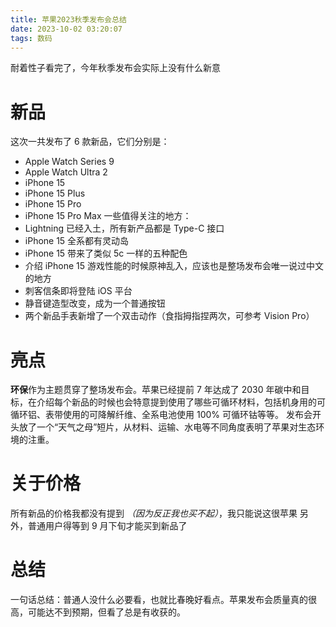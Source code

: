```yaml
---
title: 苹果2023秋季发布会总结
date: 2023-10-02 03:20:07
tags: 数码
---
```

耐着性子看完了，今年秋季发布会实际上没有什么新意

# 新品

这次一共发布了 ​6 款新品，它们分别是：
- Apple Watch Series 9
- Apple Watch Ultra 2
- iPhone 15
- iPhone 15 Plus
- iPhone 15 Pro
- iPhone 15 Pro Max
一些值得关注的地方：
- Lightning 已经入土，所有新产品都是 Type-C 接口
- iPhone 15 全系都有灵动岛
- iPhone 15 带来了类似 5c 一样的五种配色
- 介绍 iPhone 15 游戏性能的时候原神乱入，应该也是整场发布会唯一说过中文的地方
- 刺客信条即将登陆 iOS 平台
- 静音键造型改变，成为一个普通按钮
- 两个新品手表新增了一个双击动作（食指拇指捏两次，可参考 Vision Pro）

# 亮点

**环保**作为主题贯穿了整场发布会。苹果已经提前 7 年达成了 2030 年碳中和目标，在介绍每个新品的时候也会特意提到使用了哪些可循环材料，包括机身用的可循环铝、表带使用的可降解纤维、全系电池使用 100% 可循环钴等等。
发布会开头放了一个“天气之母”短片，从材料、运输、水电等不同角度表明了苹果对生态环境的注重。

# 关于价格

所有新品的价格我都没有提到 *（因为反正我也买不起）*，我只能说这很苹果
另外，普通用户得等到 9 月下旬才能买到新品了

# ​总结

一句话总结：普通人没什么必要看，也就比春晚好看点。苹果发布会质量真的很高，可能达不到预期，但看了总是有收获的。